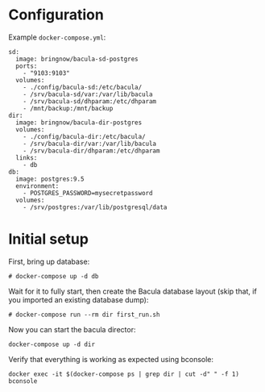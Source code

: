 # Configuration

Example `docker-compose.yml`:

```
sd:
  image: bringnow/bacula-sd-postgres
  ports:
    - "9103:9103"
  volumes:
    - ./config/bacula-sd:/etc/bacula/
    - /srv/bacula-sd/var:/var/lib/bacula
    - /srv/bacula-sd/dhparam:/etc/dhparam
    - /mnt/backup:/mnt/backup
dir:
  image: bringnow/bacula-dir-postgres
  volumes:
    - ./config/bacula-dir:/etc/bacula/
    - /srv/bacula-dir/var:/var/lib/bacula
    - /srv/bacula-dir/dhparam:/etc/dhparam
  links:
    - db
db:
  image: postgres:9.5
  environment:
    - POSTGRES_PASSWORD=mysecretpassword
  volumes:
    - /srv/postgres:/var/lib/postgresql/data
```

# Initial setup

First, bring up database:

```
# docker-compose up -d db
```

Wait for it to fully start, then create the Bacula database layout (skip that, if you imported an existing database dump):
```
# docker-compose run --rm dir first_run.sh
```

Now you can start the bacula director:
```
docker-compose up -d dir
```

Verify that everything is working as expected using bconsole:

```
docker exec -it $(docker-compose ps | grep dir | cut -d" " -f 1) bconsole
```
